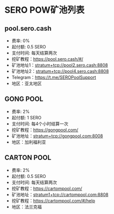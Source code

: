 # SERO POW矿池列表


## pool.sero.cash

* 费率: 0%
* 起付额: 0.5 SERO  
* 支付时间: 每天结算两次
* 挖矿教程：<https://pool.sero.cash/#/> 
* 矿池地址1：<stratum+tcp://pool2.sero.cash:8808>
* 矿池地址2：<stratum+tcp://pool4.sero.cash:8808>
* Telegram：<https://t.me/SEROPoolSupport>
* 地区：亚太地区


## GONG POOL

* 费率: 2%
* 起付额: 1 SERO  
* 支付时间: 每4个小时结算一次
* 挖矿教程：<https://gongpool.com/> 
* 矿池地址：<stratum+tcp://gongpool.com:8008>
* 地区：加利福利亚

## CARTON POOL

* 费率: 2%
* 起付额: 0.5 SERO  
* 支付时间: 每天结算两次
* 挖矿教程：<https://cartompool.com/> 
* 矿池地址：<stratum1+tcp://cartompool.com:8808>
* 挖矿教程：<https://cartompool.com/#/help>
* 地区：法兰克福
